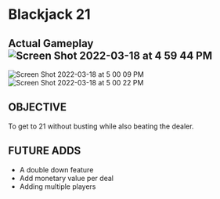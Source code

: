 # Blackjack 21 

## Actual Gameplay![Screen Shot 2022-03-18 at 4 59 44 PM](https://user-images.githubusercontent.com/18509430/159098277-4fa9eace-5ffb-439f-b192-7d09321131a2.png)
![Screen Shot 2022-03-18 at 5 00 09 PM](https://user-images.githubusercontent.com/18509430/159098279-166750e1-0c0a-440d-95db-4638993d9a83.png)
![Screen Shot 2022-03-18 at 5 00 22 PM](https://user-images.githubusercontent.com/18509430/159098280-ce184dd1-440d-4d4e-935a-332baca1bf18.png)


## OBJECTIVE
To get to 21 without busting while also beating the dealer.

## FUTURE ADDS
- A double down feature
- Add monetary value per deal
- Adding multiple players
